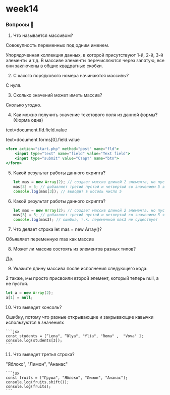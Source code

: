 # week14

### Вопросы 💎

1. Что называется массивом?

Совокупность переменных под одним именем.

Упорядоченная коллекция данных, в которой присутствуют 1-й, 2-й, 3-й элементы и т.д. В массиве элементы перечисляются через запятую, все они заключены в общие квадратные скобки.

2. С какого порядкового номера начинаются массивы?

С нуля.

3. Сколько значений может иметь массив?

Сколько угодно.

4. Как можно получить значение текстового поля из данной формы? (Форма одна)

text=document.fld.field.value

text=document.forms[0].field.value

```jsx
<form action="start.php" method="post" name="fld">
	<input type="text" name="field" value="Text field">
	<input type="submit" value="Старт" name="btn">
</form>

```

5. Какой результат работы данного скрипта?

   ```jsx
   let mas = new Array(2); // создает массив длиной 2 элемента, но пустой, без значений
   mas[3] = 5; // добавляет третий пустой и четвертый со значением 5 элементы
   console.log(mas[3]); // выводит в косоль число 5
   ```

6. Какой результат работы данного скрипта?

   ```jsx
   let mas = new Array(2); // создает массив длиной 2 элемента, но пустой, без значений
   mas[3] = 5; // добавляет третий пустой и четвертый со значением 5 элементы
   console.log(mas3); // ошибка, т.к. переменной mas3 не существует
   ```

7. Что делает строка let mas = new Array()?

Объявляет переменную mas как массив

8. Может ли массив состоять из элементов разных типов?

Да.

9. Укажите длину массива после исполнения следующего кода:

2 также, мы просто присвоили второй элемент, который теперь null, а не пустой.

```jsx
let a = new Array(2);
a[1] = null;
```

10. Что выведет консоль?

Ошибку, потому что разные открывающие и закрывающие кавычки используются в значениях

    ```jsx
    const students = [“Lena", “Olya", "Ylia", "Roma" ,  "Vova" ];
    console.log(students[3]);
    ```

11. Что выведет третья строка?

"Яблоко", "Лимон", "Ананас"

    ```jsx
    const fruits = ["Груша", "Яблоко", "Лимон", "Ананас"];
    console.log(fruits.shift());
    console.log(fruits);
    ```
